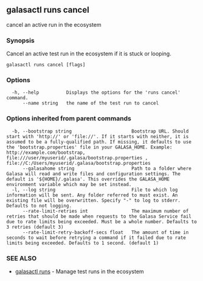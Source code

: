 ## galasactl runs cancel

cancel an active run in the ecosystem

### Synopsis

Cancel an active test run in the ecosystem if it is stuck or looping.

```
galasactl runs cancel [flags]
```

### Options

```
  -h, --help          Displays the options for the 'runs cancel' command.
      --name string   the name of the test run to cancel
```

### Options inherited from parent commands

```
  -b, --bootstrap string                      Bootstrap URL. Should start with 'http://' or 'file://'. If it starts with neither, it is assumed to be a fully-qualified path. If missing, it defaults to use the 'bootstrap.properties' file in your GALASA_HOME. Example: http://example.com/bootstrap, file:///user/myuserid/.galasa/bootstrap.properties , file://C:/Users/myuserid/.galasa/bootstrap.properties
      --galasahome string                     Path to a folder where Galasa will read and write files and configuration settings. The default is '${HOME}/.galasa'. This overrides the GALASA_HOME environment variable which may be set instead.
  -l, --log string                            File to which log information will be sent. Any folder referred to must exist. An existing file will be overwritten. Specify "-" to log to stderr. Defaults to not logging.
      --rate-limit-retries int                The maximum number of retries that should be made when requests to the Galasa Service fail due to rate limits being exceeded. Must be a whole number. Defaults to 3 retries (default 3)
      --rate-limit-retry-backoff-secs float   The amount of time in seconds to wait before retrying a command if it failed due to rate limits being exceeded. Defaults to 1 second. (default 1)
```

### SEE ALSO

* [galasactl runs](galasactl_runs.md)	 - Manage test runs in the ecosystem

